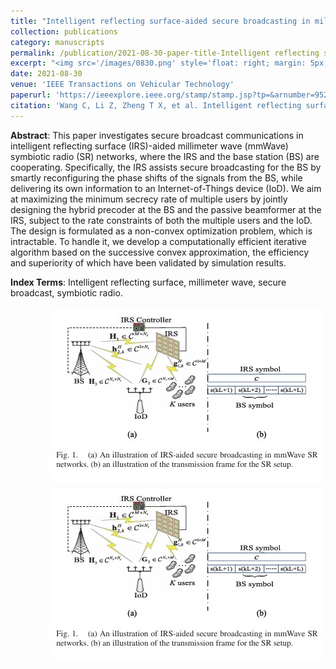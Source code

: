 ```yaml
---
title: "Intelligent reflecting surface-aided secure broadcasting in millimeter wave symbiotic radio networks"
collection: publications
category: manuscripts
permalink: /publication/2021-08-30-paper-title-Intelligent reflecting surface-aided secure broadcasting in millimeter wave symbiotic radio networks
excerpt: "<img src='/images/0830.png' style='float: right; margin: 5px;'>We investigates secure broadcast communications in IRS-aided mmWave symbiotic radio networks, where the IRS assists the BS in secure broadcasting while delivering its own information to an IoT device. The authors aim to maximize the minimum secrecy rate of multiple users by jointly designing the hybrid precoder at the BS and the passive beamformer at the IRS, subject to rate constraints. A computationally efficient iterative algorithm based on successive convex approximation is developed to solve the non-convex optimization problem. Simulation results validate the algorithm's efficiency and superiority in improving the secrecy performance of the network."
date: 2021-08-30
venue: 'IEEE Transactions on Vehicular Technology'
paperurl: 'https://ieeexplore.ieee.org/stamp/stamp.jsp?tp=&arnumber=9525178'
citation: 'Wang C, Li Z, Zheng T X, et al. Intelligent reflecting surface-aided secure broadcasting in millimeter wave symbiotic radio networks[J]. IEEE Transactions on Vehicular Technology, 2021, 70(10): 11050-11055.'
---
```




**Abstract**: This paper investigates secure broadcast communications in intelligent reflecting surface (IRS)-aided millimeter wave (mmWave) symbiotic radio (SR) networks, where the IRS and the base station (BS) are cooperating. Specifically, the IRS assists secure broadcasting for the BS by smartly reconfiguring the phase shifts of the signals from the BS, while delivering its own information to an Internet-of-Things device (IoD). We aim at maximizing the minimum secrecy rate of multiple users by jointly designing the hybrid precoder at the BS and the passive beamformer at the IRS, subject to the rate constraints of both the multiple users and the IoD. The design is formulated as a non-convex optimization problem, which is intractable. To handle it, we develop a computationally efficient iterative algorithm based on the successive convex approximation, the efficiency and superiority of which have been validated by simulation results.



**Index Terms**: Intelligent reflecting surface, millimeter wave, secure broadcast, symbiotic radio.



<img src='/images/0830.png' style='float: right; margin: 5px;'>


<img src='/images/0830.png' style='float: right; margin: 5px;'>
